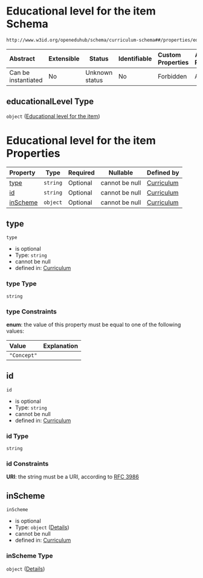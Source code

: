 # Educational level for the item Schema

```txt
http://www.w3id.org/openeduhub/schema/curriculum-schema##/properties/educationalLevel
```




| Abstract            | Extensible | Status         | Identifiable | Custom Properties | Additional Properties | Access Restrictions | Defined In                                                                                           |
| :------------------ | ---------- | -------------- | ------------ | :---------------- | --------------------- | ------------------- | ---------------------------------------------------------------------------------------------------- |
| Can be instantiated | No         | Unknown status | No           | Forbidden         | Allowed               | none                | [curriculum.schema.json\*](../../../jsonschema2md/out/curriculum.schema.json "open original schema") |

## educationalLevel Type

`object` ([Educational level for the item](curriculum-properties-educational-level-for-the-item.md))

# Educational level for the item Properties

| Property              | Type     | Required | Nullable       | Defined by                                                                                                                                                                                                 |
| :-------------------- | -------- | -------- | -------------- | :--------------------------------------------------------------------------------------------------------------------------------------------------------------------------------------------------------- |
| [type](#type)         | `string` | Optional | cannot be null | [Curriculum](curriculum-properties-educational-level-for-the-item-properties-type.md "http&#x3A;//www.w3id.org/openeduhub/schema/curriculum-schema##/properties/educationalLevel/properties/type")         |
| [id](#id)             | `string` | Optional | cannot be null | [Curriculum](curriculum-properties-educational-level-for-the-item-properties-id.md "http&#x3A;//www.w3id.org/openeduhub/schema/curriculum-schema##/properties/educationalLevel/properties/id")             |
| [inScheme](#inScheme) | `object` | Optional | cannot be null | [Curriculum](curriculum-properties-educational-level-for-the-item-properties-inscheme.md "http&#x3A;//www.w3id.org/openeduhub/schema/curriculum-schema##/properties/educationalLevel/properties/inScheme") |

## type




`type`

-   is optional
-   Type: `string`
-   cannot be null
-   defined in: [Curriculum](curriculum-properties-educational-level-for-the-item-properties-type.md "http&#x3A;//www.w3id.org/openeduhub/schema/curriculum-schema##/properties/educationalLevel/properties/type")

### type Type

`string`

### type Constraints

**enum**: the value of this property must be equal to one of the following values:

| Value       | Explanation |
| :---------- | ----------- |
| `"Concept"` |             |

## id




`id`

-   is optional
-   Type: `string`
-   cannot be null
-   defined in: [Curriculum](curriculum-properties-educational-level-for-the-item-properties-id.md "http&#x3A;//www.w3id.org/openeduhub/schema/curriculum-schema##/properties/educationalLevel/properties/id")

### id Type

`string`

### id Constraints

**URI**: the string must be a URI, according to [RFC 3986](https://tools.ietf.org/html/rfc4291 "check the specification")

## inScheme




`inScheme`

-   is optional
-   Type: `object` ([Details](curriculum-properties-educational-level-for-the-item-properties-inscheme.md))
-   cannot be null
-   defined in: [Curriculum](curriculum-properties-educational-level-for-the-item-properties-inscheme.md "http&#x3A;//www.w3id.org/openeduhub/schema/curriculum-schema##/properties/educationalLevel/properties/inScheme")

### inScheme Type

`object` ([Details](curriculum-properties-educational-level-for-the-item-properties-inscheme.md))
